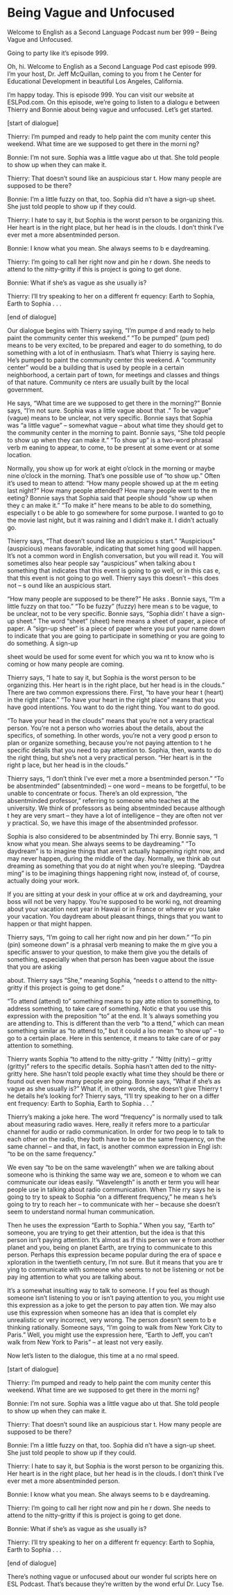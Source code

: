 # Being Vague and Unfocused

Welcome to English as a Second Language Podcast num ber 999 – Being Vague and Unfocused.

Going to party like it’s episode 999.

Oh, hi. Welcome to English as a Second Language Pod cast episode 999. I’m your host, Dr. Jeff McQuillan, coming to you from t he Center for Educational Development in beautiful Los Angeles, California.

I’m happy today. This is episode 999. You can visit  our website at ESLPod.com. On this episode, we’re going to listen to a dialogu e between Thierry and Bonnie about being vague and unfocused. Let’s get started.

[start of dialogue]

Thierry: I’m pumped and ready to help paint the com munity center this weekend. What time are we supposed to get there in the morni ng?

Bonnie: I’m not sure. Sophia was a little vague abo ut that. She told people to show up when they can make it.

Thierry: That doesn’t sound like an auspicious star t. How many people are supposed to be there?

Bonnie: I’m a little fuzzy on that, too. Sophia did n’t have a sign-up sheet. She just told people to show up if they could.

Thierry: I hate to say it, but Sophia is the worst person to be organizing this. Her heart is in the right place, but her head is in the  clouds. I don’t think I’ve ever met a more absentminded person.

Bonnie: I know what you mean. She always seems to b e daydreaming.

Thierry: I’m going to call her right now and pin he r down. She needs to attend to the nitty-gritty if this is project is going to get  done.

Bonnie: What if she’s as vague as she usually is?

Thierry: I’ll try speaking to her on a different fr equency: Earth to Sophia, Earth to Sophia . . .

 [end of dialogue]

Our dialogue begins with Thierry saying, “I’m pumpe d and ready to help paint the community center this weekend.” “To be pumped” (pum ped) means to be very excited, to be prepared and eager to do something, to do something with a lot of in enthusiasm. That’s what Thierry is saying here. He’s pumped to paint the community center this weekend. A “community center”  would be a building that is used by people in a certain neighborhood, a certain  part of town, for meetings and classes and things of that nature. Community ce nters are usually built by the local government.

He says, “What time are we supposed to get there in  the morning?” Bonnie says, “I’m not sure. Sophia was a little vague about that .” To be vague” (vague) means to be unclear, not very specific. Bonnie says that Sophia was “a little vague” – somewhat vague – about what time they should get to  the community center in the morning to paint. Bonnie says, “She told people  to show up when they can make it.” “To show up” is a two-word phrasal verb m eaning to appear, to come, to be present at some event or at some location.

Normally, you show up for work at eight o’clock in the morning or maybe nine o’clock in the morning. That’s one possible use of “to show up.” Often it’s used to mean to attend: “How many people showed up at the m eeting last night?” How many people attended? How many people went to the m eeting? Bonnie says that Sophia said that people should “show up when they c an make it.” “To make it” here means to be able to do something, especially t o be able to go somewhere for some purpose. I wanted to go to the movie last night, but it was raining and I didn’t make it. I didn’t actually go.

Thierry says, “That doesn’t sound like an auspiciou s start.” “Auspicious” (auspicious) means favorable, indicating that somet hing good will happen. It’s not a common word in English conversation, but you will  read it. You will sometimes also hear people say “auspicious” when talking abou t something that indicates that this event is going to go well, or in this cas e, that this event is not going to go well. Thierry says this doesn’t – this does not – s ound like an auspicious start.

“How many people are supposed to be there?” He asks . Bonnie says, “I’m a little fuzzy on that too.” “To be fuzzy” (fuzzy) here mean s to be vague, to be unclear, not to be very specific. Bonnie says, “Sophia didn’ t have a sign-up sheet.” The word “sheet” (sheet) here means a sheet of paper, a  piece of paper. A “sign-up sheet” is a piece of paper where you put your name down to indicate that you are going to participate in something or you are going to do something. A sign-up

sheet would be used for some event for which you wa nt to know who is coming or how many people are coming.

Thierry says, “I hate to say it, but Sophia is the worst person to be organizing this. Her heart is in the right place, but her head  is in the clouds.” There are two common expressions there. First, “to have your hear t (heart) in the right place.” “To have your heart in the right place” means that you have good intentions. You want to do the right thing. You want to do good.

“To have your head in the clouds” means that you’re  not a very practical person. You’re not a person who worries about the details, about the specifics, of something. In other words, you’re not a very good p erson to plan or organize something, because you’re not paying attention to t he specific details that you need to pay attention to. Sophia, then, wants to do  the right thing, but she’s not a very practical person. “Her heart is in the right p lace, but her head is in the clouds.”

Thierry says, “I don’t think I’ve ever met a more a bsentminded person.” “To be absentminded” (absentminded) – one word – means to be forgetful, to be unable to concentrate or focus. There’s an old expression,  “the absentminded professor,” referring to someone who teaches at the  university. We think of professors as being absentminded because although t hey are very smart – they have a lot of intelligence – they are often not ver y practical. So, we have this image of the absentminded professor.

Sophia is also considered to be absentminded by Thi erry. Bonnie says, “I know what you mean. She always seems to be daydreaming.”  “To daydream” is to imagine things that aren’t actually happening right  now, and may never happen, during the middle of the day. Normally, we think ab out dreaming as something that you do at night when you’re sleeping. “Daydrea ming” is to be imagining things happening right now, instead of, of course, actually doing your work.

If you are sitting at your desk in your office at w ork and daydreaming, your boss will not be very happy. You’re supposed to be worki ng, not dreaming about your vacation next year in Hawaii or in France or wherev er you take your vacation. You daydream about pleasant things, things that you  want to happen or that might happen.

Thierry says, “I’m going to call her right now and pin her down.” “To pin (pin) someone down” is a phrasal verb meaning to make the m give you a specific answer to your question, to make them give you the details of something, especially when that person has been vague about the issue that you are asking

about. Thierry says “She,” meaning Sophia, “needs t o attend to the nitty-gritty if this project is going to get done.”

“To attend (attend) to” something means to pay atte ntion to something, to address something, to take care of something. Notic e that you use this expression with the preposition “to” at the end. It ’s always something you are attending to. This is different than the verb “to a ttend,” which can mean something similar as “to attend to,” but it could a lso mean “to show up” – to go to a certain place. Here in this sentence, it means to  take care of or pay attention to something.

Thierry wants Sophia “to attend to the nitty-gritty .” “Nitty (nitty) – gritty (gritty)” refers to the specific details. Sophia hasn’t atten ded to the nitty-gritty here. She hasn’t told people exactly what time they should be  there or found out even how many people are going. Bonnie says, “What if she’s as vague as she usually is?” What if, in other words, she doesn’t give Thierry t he details he’s looking for? Thierry says, “I’ll try speaking to her on a differ ent frequency: Earth to Sophia, Earth to Sophia . . .”

Thierry’s making a joke here. The word “frequency” is normally used to talk about measuring radio waves. Here, really it refers more to a particular channel for audio or radio communication. In order for two peop le to talk to each other on the radio, they both have to be on the same frequency, on the same channel – and that, in fact, is another common expression in Engl ish: “to be on the same frequency.”

We even say “to be on the same wavelength” when we are talking about someone who is thinking the same way we are, someon e to whom we can communicate our ideas easily. “Wavelength” is anoth er term you will hear people use in talking about radio communication. When Thie rry says he is going to try to speak to Sophia “on a different frequency,” he mean s he’s going to try to reach her – to communicate with her – because she doesn’t  seem to understand normal human communication.

Then he uses the expression “Earth to Sophia.” When  you say, “Earth to” someone, you are trying to get their attention, but  the idea is that this person isn’t paying attention. It’s almost as if this person wer e from another planet and you, being on planet Earth, are trying to communicate to  this person. Perhaps this expression became popular during the era of space e xploration in the twentieth century, I’m not sure. But it means that you are tr ying to communicate with someone who seems to not be listening or not be pay ing attention to what you are talking about.

 It’s a somewhat insulting way to talk to someone. I f you feel as though someone isn’t listening to you or isn’t paying attention to  you, you might use this expression as a joke to get the person to pay atten tion. We may also use this expression when someone has an idea that is complet ely unrealistic or very incorrect, very wrong. The person doesn’t seem to b e thinking rationally. Someone says, “I’m going to walk from New York City  to Paris.” Well, you might use the expression here, “Earth to Jeff, you can’t walk from New York to Paris” – at least not very easily.

Now let’s listen to the dialogue, this time at a no rmal speed.

[start of dialogue]

Thierry: I’m pumped and ready to help paint the com munity center this weekend. What time are we supposed to get there in the morni ng?

Bonnie: I’m not sure. Sophia was a little vague abo ut that. She told people to show up when they can make it.

Thierry: That doesn’t sound like an auspicious star t. How many people are supposed to be there?

Bonnie: I’m a little fuzzy on that, too. Sophia did n’t have a sign-up sheet. She just told people to show up if they could.

Thierry: I hate to say it, but Sophia is the worst person to be organizing this. Her heart is in the right place, but her head is in the  clouds. I don’t think I’ve ever met a more absentminded person.

Bonnie: I know what you mean. She always seems to b e daydreaming.

Thierry: I’m going to call her right now and pin he r down. She needs to attend to the nitty-gritty if this is project is going to get  done.

Bonnie: What if she’s as vague as she usually is?

Thierry: I’ll try speaking to her on a different fr equency: Earth to Sophia, Earth to Sophia . . .

[end of dialogue]

 There’s nothing vague or unfocused about our wonder ful scripts here on ESL Podcast. That’s because they’re written by the wond erful Dr. Lucy Tse.



